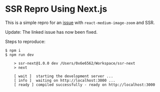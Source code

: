 # SSR Repro Using Next.js

This is a simple repro for an [issue](https://github.com/rpearce/react-medium-image-zoom/issues/202) with `react-medium-image-zoom` and SSR.

Update: The linked issue has now been fixed.

Steps to reproduce:

    $ npm i
    $ npm run dev

        > ssr-next@1.0.0 dev /Users/0x6e6562/Workspace/ssr-next
        > next

        [ wait ]  starting the development server ...
        [ info ]  waiting on http://localhost:3000 ...
        [ ready ] compiled successfully - ready on http://localhost:3000
